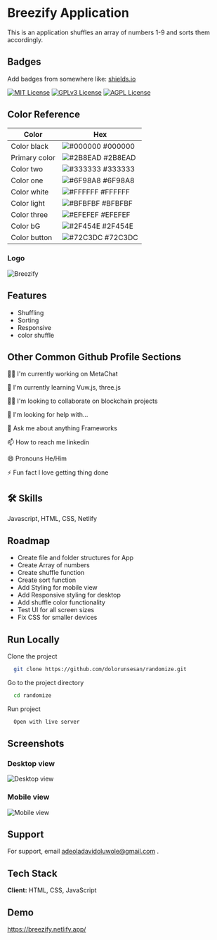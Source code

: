 # Breezify Application

This is an application shuffles an array of numbers 1-9 and sorts them accordingly.

## Badges

Add badges from somewhere like: [shields.io](https://shields.io/)

[![MIT License](https://img.shields.io/badge/License-MIT-green.svg)](https://choosealicense.com/licenses/mit/)
[![GPLv3 License](https://img.shields.io/badge/License-GPL%20v3-yellow.svg)](https://opensource.org/licenses/)
[![AGPL License](https://img.shields.io/badge/license-AGPL-blue.svg)](http://www.gnu.org/licenses/agpl-3.0)

## Color Reference

| Color         | Hex                                                              |
| ------------- | ---------------------------------------------------------------- |
| Color black   | ![#000000](https://via.placeholder.com/10/000000?text=+) #000000 |
| Primary color | ![#2B8EAD](https://via.placeholder.com/10/2B8EAD?text=+) #2B8EAD |
| Color two     | ![#333333](https://via.placeholder.com/10/333333?text=+) #333333 |
| Color one     | ![#6F98A8](https://via.placeholder.com/10/6F98A8?text=+) #6F98A8 |
| Color white   | ![#FFFFFF](https://via.placeholder.com/10/FFFFFF?text=+) #FFFFFF |
| Color light   | ![#BFBFBF](https://via.placeholder.com/10/BFBFBF?text=+) #BFBFBF |
| Color three   | ![#EFEFEF](https://via.placeholder.com/10/EFEFEF?text=+) #EFEFEF |
| Color bG      | ![#2F454E](https://via.placeholder.com/10/2F454E?text=+) #2F454E |
| Color button  | ![#72C3DC](https://via.placeholder.com/10/72C3DC?text=+) #72C3DC |

### Logo

![Breezify](https://res.cloudinary.com/devkp5za2/image/upload/v1666133154/breezify_oafkqi.png)

## Features

- Shuffling
- Sorting
- Responsive
- color shuffle

## Other Common Github Profile Sections

👩‍💻 I'm currently working on MetaChat

🧠 I'm currently learning Vuw.js, three.js

👯‍♀️ I'm looking to collaborate on blockchain projects

🤔 I'm looking for help with...

💬 Ask me about anything Frameworks

📫 How to reach me linkedin

😄 Pronouns He/Him

⚡️ Fun fact I love getting thing done

## 🛠 Skills

Javascript, HTML, CSS, Netlify

## Roadmap

- Create file and folder structures for App
- Create Array of numbers
- Create shuffle function
- Create sort function
- Add Styling for mobile view
- Add Responsive styling for desktop
- Add shuffle color functionality
- Test UI for all screen sizes
- Fix CSS for smaller devices

## Run Locally

Clone the project

```bash
  git clone https://github.com/dolorunsesan/randomize.git
```

Go to the project directory

```bash
  cd randomize
```

Run project

```bash
  Open with live server
```

## Screenshots

### Desktop view

![Desktop view](https://res.cloudinary.com/devkp5za2/image/upload/v1666133155/desktop_breezify_agboel.jpg)

### Mobile view

![Mobile view](https://res.cloudinary.com/devkp5za2/image/upload/v1666133156/mobile_breezify_fgygyd.jpg)

## Support

For support, email adeoladavidoluwole@gmail.com .

## Tech Stack

**Client:** HTML, CSS, JavaScript

## Demo

https://breezify.netlify.app/

